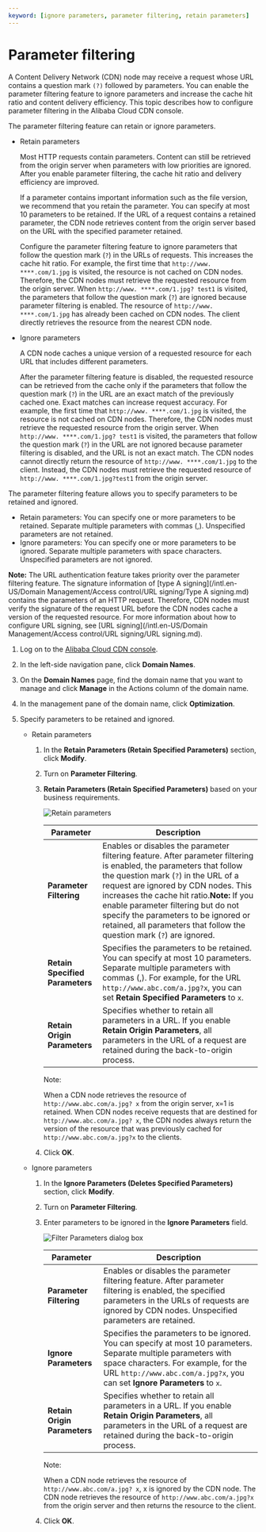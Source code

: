 ```yaml
---
keyword: [ignore parameters, parameter filtering, retain parameters]
---
```


# Parameter filtering

A Content Delivery Network \(CDN\) node may receive a request whose URL contains a question mark `(?)` followed by parameters. You can enable the parameter filtering feature to ignore parameters and increase the cache hit ratio and content delivery efficiency. This topic describes how to configure parameter filtering in the Alibaba Cloud CDN console.

The parameter filtering feature can retain or ignore parameters.

-   Retain parameters

    Most HTTP requests contain parameters. Content can still be retrieved from the origin server when parameters with low priorities are ignored. After you enable parameter filtering, the cache hit ratio and delivery efficiency are improved.

    If a parameter contains important information such as the file version, we recommend that you retain the parameter. You can specify at most 10 parameters to be retained. If the URL of a request contains a retained parameter, the CDN node retrieves content from the origin server based on the URL with the specified parameter retained.

    Configure the parameter filtering feature to ignore parameters that follow the question mark \(`?`\) in the URLs of requests. This increases the cache hit ratio. For example, the first time that `http://www. ****.com/1.jpg` is visited, the resource is not cached on CDN nodes. Therefore, the CDN nodes must retrieve the requested resource from the origin server. When `http://www. ****.com/1.jpg? test1` is visited, the parameters that follow the question mark \(`?`\) are ignored because parameter filtering is enabled. The resource of `http://www. ****.com/1.jpg` has already been cached on CDN nodes. The client directly retrieves the resource from the nearest CDN node.

-   Ignore parameters

    A CDN node caches a unique version of a requested resource for each URL that includes different parameters.

    After the parameter filtering feature is disabled, the requested resource can be retrieved from the cache only if the parameters that follow the question mark \(`?`\) in the URL are an exact match of the previously cached one. Exact matches can increase request accuracy. For example, the first time that `http://www. ****.com/1.jpg` is visited, the resource is not cached on CDN nodes. Therefore, the CDN nodes must retrieve the requested resource from the origin server. When `http://www. ****.com/1.jpg? test1` is visited, the parameters that follow the question mark \(`?`\) in the URL are not ignored because parameter filtering is disabled, and the URL is not an exact match. The CDN nodes cannot directly return the resource of `http://www. ****.com/1.jpg` to the client. Instead, the CDN nodes must retrieve the requested resource of `http://www. ****.com/1.jpg?test1` from the origin server.


The parameter filtering feature allows you to specify parameters to be retained and ignored.

-   Retain parameters: You can specify one or more parameters to be retained. Separate multiple parameters with commas \(,\). Unspecified parameters are not retained.
-   Ignore parameters: You can specify one or more parameters to be ignored. Separate multiple parameters with space characters. Unspecified parameters are not ignored.

**Note:** The URL authentication feature takes priority over the parameter filtering feature. The signature information of [type A signing](/intl.en-US/Domain Management/Access control/URL signing/Type A signing.md) contains the parameters of an HTTP request. Therefore, CDN nodes must verify the signature of the request URL before the CDN nodes cache a version of the requested resource. For more information about how to configure URL signing, see [URL signing](/intl.en-US/Domain Management/Access control/URL signing/URL signing.md).

1.  Log on to the [Alibaba Cloud CDN console](https://cdn.console.aliyun.com).

2.  In the left-side navigation pane, click **Domain Names**.

3.  On the **Domain Names** page, find the domain name that you want to manage and click **Manage** in the Actions column of the domain name.

4.  In the management pane of the domain name, click **Optimization**.

5.  Specify parameters to be retained and ignored.

    -   Retain parameters
        1.  In the **Retain Parameters \(Retain Specified Parameters\)** section, click **Modify**.
        2.  Turn on **Parameter Filtering**.
        3.  **Retain Parameters \(Retain Specified Parameters\)** based on your business requirements.

            ![Retain parameters](https://static-aliyun-doc.oss-accelerate.aliyuncs.com/assets/img/en-US/9025924061/p57056.png)

            |Parameter|Description|
            |---------|-----------|
            |**Parameter Filtering**|Enables or disables the parameter filtering feature. After parameter filtering is enabled, the parameters that follow the question mark \(`?`\) in the URL of a request are ignored by CDN nodes. This increases the cache hit ratio.**Note:** If you enable parameter filtering but do not specify the parameters to be ignored or retained, all parameters that follow the question mark \(`?`\) are ignored. |
            |**Retain Specified Parameters**|Specifies the parameters to be retained. You can specify at most 10 parameters. Separate multiple parameters with commas \(,\). For example, for the URL `http://www.abc.com/a.jpg?x`, you can set **Retain Specified Parameters** to `x`.|
            |**Retain Origin Parameters**|Specifies whether to retain all parameters in a URL. If you enable **Retain Origin Parameters**, all parameters in the URL of a request are retained during the back-to-origin process.|

            Note:

            When a CDN node retrieves the resource of `http://www.abc.com/a.jpg? x` from the origin server, x=1 is retained. When CDN nodes receive requests that are destined for `http://www.abc.com/a.jpg? x`, the CDN nodes always return the version of the resource that was previously cached for `http://www.abc.com/a.jpg?x` to the clients.

        4.  Click **OK**.
    -   Ignore parameters
        1.  In the **Ignore Parameters \(Deletes Specified Parameters\)** section, click **Modify**.
        2.  Turn on **Parameter Filtering**.
        3.  Enter parameters to be ignored in the **Ignore Parameters** field.

            ![Filter Parameters dialog box](https://static-aliyun-doc.oss-accelerate.aliyuncs.com/assets/img/5161/15686049487304_en-US.png)

            |Parameter|Description|
            |---------|-----------|
            |**Parameter Filtering**|Enables or disables the parameter filtering feature. After parameter filtering is enabled, the specified parameters in the URLs of requests are ignored by CDN nodes. Unspecified parameters are retained.|
            |**Ignore Parameters**|Specifies the parameters to be ignored. You can specify at most 10 parameters. Separate multiple parameters with space characters. For example, for the URL `http://www.abc.com/a.jpg?x`, you can set **Ignore Parameters** to `x`.|
            |**Retain Origin Parameters**|Specifies whether to retain all parameters in a URL. If you enable **Retain Origin Parameters**, all parameters in the URL of a request are retained during the back-to-origin process.|

            Note:

            When a CDN node retrieves the resource of `http://www.abc.com/a.jpg? x`, x is ignored by the CDN node. The CDN node retrieves the resource of `http://www.abc.com/a.jpg?x` from the origin server and then returns the resource to the client.

        4.  Click **OK**.

